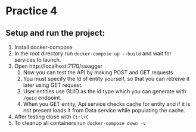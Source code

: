 # Practice 4
## Setup and run the project:
1. Install docker-compose
2. In the root directory run ```docker-compose up --build``` and wait for services to launch.
3. Open http://localhost:7170/swagger 
    1. Now you can test the API by making POST and GET requests
    2. You must specify the Id of entity yourself, so that you can retreive it later using GET request.
    3. User entities use GUID as the id type which you can generate with ```/guid``` endpoint.
    4. When you GET entity, Api service checks cache for entity and if it is not present loads it from Data service while populating the cache.
4. After testing close with ```Ctrl+C```
5. To cleanup all containers run ```docker-compose down -v```
